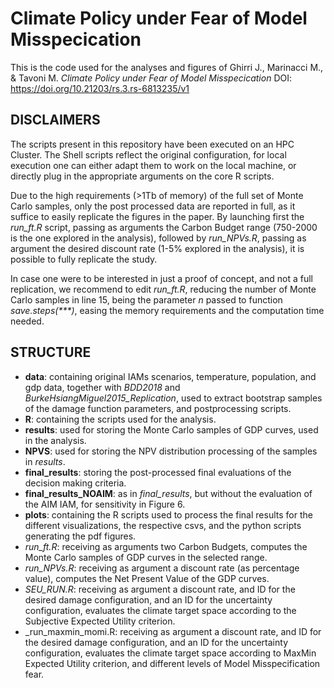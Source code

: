 # Climate Policy under Fear of Model Misspecication

This is the code used for the analyses and figures of Ghirri J., Marinacci M., & Tavoni M. _Climate Policy under Fear of Model Misspecication_ DOI: https://doi.org/10.21203/rs.3.rs-6813235/v1

## DISCLAIMERS
The scripts present in this repository have been executed on an HPC Cluster. The Shell scripts reflect the original configuration, for local execution one can either adapt them to work on the local machine, or directly plug in the appropriate arguments on the core R scripts.

Due to the high requirements (>1Tb of memory) of the full set of Monte Carlo samples, only the post processed data are reported in full, as it suffice to easily replicate the figures in the paper. 
By launching first the _run_ft.R_ script, passing as arguments the Carbon Budget range (750-2000 is the one explored in the analysis), followed by _run_NPVs.R_, passing as argument the desired discount rate (1-5% explored in the analysis), it is possible to fully replicate the study.

In case one were to be interested in just a proof of concept, and not a full replication, we recommend to edit _run_ft.R_, reducing the number of Monte Carlo samples in line 15, being the parameter _n_ passed to function _save.steps(***)_, easing the memory requirements and the computation time needed.

## STRUCTURE
- **data**: containing original IAMs scenarios, temperature, population, and gdp data, together with *BDD2018* and *BurkeHsiangMiguel2015_Replication*, used to extract bootstrap samples of the damage function parameters, and postprocessing scripts.
- **R**: containing the scripts used for the analysis.
- **results**: used for storing the Monte Carlo samples of GDP curves, used in the analysis.
- **NPVS**: used for storing the NPV distribution processing of the samples in *results*.
- **final_results**: storing the post-processed final evaluations of the decision making criteria.
- **final_results_NOAIM**: as in *final_results*, but without the evaluation of the AIM IAM, for sensitivity in Figure 6.
- **plots**: containing the R scripts used to process the final results for the different visualizations, the respective csvs, and the python scripts generating the pdf figures.
- _run_ft.R_: receiving as arguments two Carbon Budgets, computes the Monte Carlo samples of GDP curves in the selected range.
- _run_NPVs.R_: receiving as argument a discount rate (as percentage value), computes the Net Present Value of the GDP curves.
- _SEU_RUN.R_: receiving as argument a discount rate, and ID for the desired damage configuration, and an ID for the uncertainty configuration, evaluates the climate target space according to the Subjective Expected Utility criterion.
- _run_maxmin_momi.R: receiving as argument a discount rate, and ID for the desired damage configuration, and an ID for the uncertainty configuration, evaluates the climate target space according to MaxMin Expected Utility criterion, and different levels of Model Misspecification fear.
